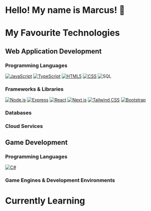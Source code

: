 # Hello! My name is Marcus! 👋

# My Favourite Technologies

## Web Application Development

### Programming Languages

<p>
<a href="https://developer.mozilla.org/en-US/docs/Web/JavaScript/"><img alt="JavaScript" src="https://img.shields.io/badge/JavaScript-%23F7DF1E?logo=javascript&labelColor=%23F7DF1E&logoColor=black"></a>
<a href="https://www.typescriptlang.org"><img alt="TypeScript" src="https://img.shields.io/badge/TypeScript-%233178C6?logo=typescript&labelColor=%233178C6&logoColor=white"></a>
<a href="https://developer.mozilla.org/en-US/docs/Web/HTML"><img alt="HTML5" src="https://img.shields.io/badge/HTML5-%23E34F26?logo=html5&labelColor=%23E34F26&logoColor=white"></a>
<a href="https://developer.mozilla.org/en-US/docs/Web/CSS"><img alt="CSS" src="https://img.shields.io/badge/CSS-%23663399?logo=css&labelColor=%23663399"></a>
<img alt="SQL" src="https://img.shields.io/badge/SQL-blue">
</p>

### Frameworks & Libraries

<p>
<a href="https://node.js.org/en"><img alt="Node.js" src="https://img.shields.io/badge/Node.js-%235FA04E?logo=nodedotjs&logoColor=white&labelColor=%234FA04E"></a>
<a href="https://expressjs.com"><img alt="Express" src="https://img.shields.io/badge/Express-black?logo=express&labelColor=black"></a>
<a href="https://react.dev/"><img alt="React" src="https://img.shields.io/badge/React-%2361DAFB?logo=react&logoColor=black&labelColor=%2361DAFB"></a>
<a href="https://nextjs.org/"><img alt="Next.js" src="https://img.shields.io/badge/Next.js-black?logo=nextdotjs&logoColor=white&labelColor=black"></a>
<a href="https://tailwindcss.com/"><img alt="Tailwind CSS" src="https://img.shields.io/badge/Tailwind%20CSS-%2306B6D4?logo=tailwindcss&logoColor=white&labelColor=%2306B6D4"></a>
<a href="https://getbootstrap.com/"><img alt="Bootstrap" src="https://img.shields.io/badge/Bootstrap-%237952B3?logo=bootstrap&logoColor=white&labelColor=%237952B3"></a>
</p>

### Databases
<p>
</p>

### Cloud Services

## Game Development

### Programming Languages
<p>
<a href="https://learn.microsoft.com/en-US/dotnet/csharp/"><img alt="C#" src="https://img.shields.io/badge/C%20Sharp-purple"></a>
</p>

### Game Engines & Development Environments


# Currently Learning
<p>
</p>
<!--
**marcusngooi/marcusngooi** is a ✨ _special_ ✨ repository because its `README.md` (this file) appears on your GitHub profile.

Here are some ideas to get you started:

- 🔭 I’m currently working on ...
## 🌱 I’m currently learning ...

- 👯 I’m looking to collaborate on ...
- 🤔 I’m looking for help with ...
- 💬 Ask me about ...
- 📫 How to reach me: ...Pronouns:q

- 😄 Pronouns: ...
- ⚡ Fun fact: ...
-->
